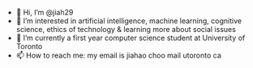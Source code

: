 - 👋 Hi, I’m @jiah29
- 👀 I’m interested in artificial intelligence, machine learning, cognitive science, ethics of technology & learning more about social issues
- 🌱 I’m currently a first year computer science student at University of Toronto
- 📫 How to reach me: my email is jiahao <dot> choo <at> mail <dot> utoronto <dot> ca

<!---
jiah29/jiah29 is a ✨ special ✨ repository because its `README.md` (this file) appears on your GitHub profile.
You can click the Preview link to take a look at your changes.
--->

